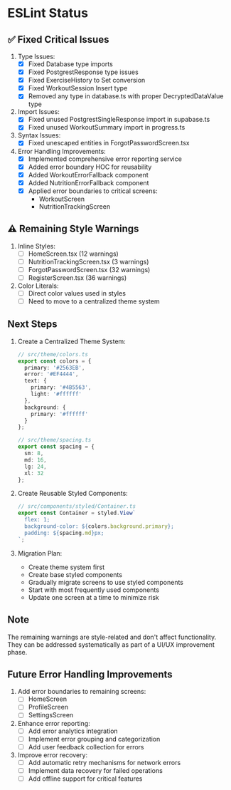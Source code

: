 # ESLint Status

## ✅ Fixed Critical Issues
1. Type Issues:
   - [x] Fixed Database type imports
   - [x] Fixed PostgrestResponse type issues
   - [x] Fixed ExerciseHistory to Set conversion
   - [x] Fixed WorkoutSession Insert type
   - [x] Removed any type in database.ts with proper DecryptedDataValue type

2. Import Issues:
   - [x] Fixed unused PostgrestSingleResponse import in supabase.ts
   - [x] Fixed unused WorkoutSummary import in progress.ts

3. Syntax Issues:
   - [x] Fixed unescaped entities in ForgotPasswordScreen.tsx

4. Error Handling Improvements:
   - [x] Implemented comprehensive error reporting service
   - [x] Added error boundary HOC for reusability
   - [x] Added WorkoutErrorFallback component
   - [x] Added NutritionErrorFallback component
   - [x] Applied error boundaries to critical screens:
     * WorkoutScreen
     * NutritionTrackingScreen

## ⚠️ Remaining Style Warnings
1. Inline Styles:
   - [ ] HomeScreen.tsx (12 warnings)
   - [ ] NutritionTrackingScreen.tsx (3 warnings)
   - [ ] ForgotPasswordScreen.tsx (32 warnings)
   - [ ] RegisterScreen.tsx (36 warnings)

2. Color Literals:
   - [ ] Direct color values used in styles
   - [ ] Need to move to a centralized theme system

## Next Steps
1. Create a Centralized Theme System:
   ```typescript
   // src/theme/colors.ts
   export const colors = {
     primary: '#2563EB',
     error: '#EF4444',
     text: {
       primary: '#4B5563',
       light: '#ffffff'
     },
     background: {
       primary: '#ffffff'
     }
   };

   // src/theme/spacing.ts
   export const spacing = {
     sm: 8,
     md: 16,
     lg: 24,
     xl: 32
   };
   ```

2. Create Reusable Styled Components:
   ```typescript
   // src/components/styled/Container.ts
   export const Container = styled.View`
     flex: 1;
     background-color: ${colors.background.primary};
     padding: ${spacing.md}px;
   `;
   ```

3. Migration Plan:
   - Create theme system first
   - Create base styled components
   - Gradually migrate screens to use styled components
   - Start with most frequently used components
   - Update one screen at a time to minimize risk

## Note
The remaining warnings are style-related and don't affect functionality. They can be addressed systematically as part of a UI/UX improvement phase.

## Future Error Handling Improvements
1. Add error boundaries to remaining screens:
   - [ ] HomeScreen
   - [ ] ProfileScreen
   - [ ] SettingsScreen

2. Enhance error reporting:
   - [ ] Add error analytics integration
   - [ ] Implement error grouping and categorization
   - [ ] Add user feedback collection for errors

3. Improve error recovery:
   - [ ] Add automatic retry mechanisms for network errors
   - [ ] Implement data recovery for failed operations
   - [ ] Add offline support for critical features
